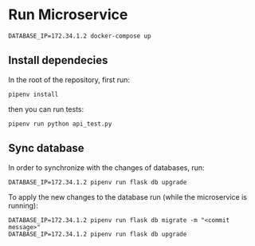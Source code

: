# Run Microservice

	DATABASE_IP=172.34.1.2 docker-compose up

## Install dependecies

In the root of the repository, first run:

	pipenv install
	
then you can run tests:

	pipenv run python api_test.py

## Sync database

In order to synchronize with the changes of databases, run:

	DATABASE_IP=172.34.1.2 pipenv run flask db upgrade

To apply the new changes to the database run (while the microservice is running):

	DATABASE_IP=172.34.1.2 pipenv run flask db migrate -m "<commit message>"
	DATABASE_IP=172.34.1.2 pipenv run flask db upgrade 
	
